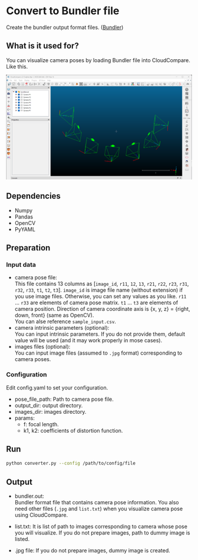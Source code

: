 # Convert to Bundler file

Create the bundler output format files. ([Bundler](https://www.cs.cornell.edu/~snavely/bundler/))


## What is it used for?
You can visualize camera poses by loading Bundler file into CloudCompare.  
Like this.

<img width="550" src=./imgs/cc_demo.png >

## Dependencies
- Numpy
- Pandas
- OpenCV
- PyYAML

## Preparation

### Input data

- camera pose file:  
  This file contains 13 columns as [`image_id`, `r11`, `12`, `13`, `r21`, `r22`, `r23`, `r31`, `r32`, `r33`, `t1`, `t2`, `t3`]. `image_id` is image file name (without extension) if you use image files. Otherwise, you can set any values as you like. `r11` ... `r33` are elements of camera pose matrix. `t1` ... `t3` are elements of camera position. Direction of camera coordinate axis is {x, y, z} = {right, down, front} (same as OpenCV).  
  You can alse reference `sample_input.csv`.
- camera intrinsic parameters (optional):  
  You can input intrinsic parameters. If you do not provide them, default value will be used (and it may work properly in mose cases).
- images files (optional):  
   You can input image files (assumed to `.jpg` format) corresponding to camera poses.

### Configuration

Edit config.yaml to set your configuration.

- pose_file_path: Path to camera pose file.
- output_dir: output directory.
- images_dir: images directory.
- params:
  - f: focal length.
  - k1, k2: coefficients of distortion function.

## Run

```bash
python converter.py --config /path/to/config/file
```

## Output

- bundler.out:  
  Bundler format file that contains camera pose information.
  You also need other files (`.jpg` and `list.txt`) when you visualize camera pose using CloudCompare.

- list.txt:
  It is list of path to images corresponding to camera whose pose you will visualize. If you do not prepare images, path to dummy image is listed.

- .jpg file:
   If you do not prepare images, dummy image is created.
